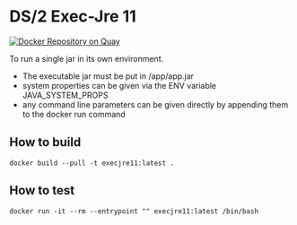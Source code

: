 # DS/2 Exec-Jre 11

[![Docker Repository on Quay](https://quay.io/repository/ds2/exec-jre/status "Docker Repository on Quay")](https://quay.io/repository/ds2/exec-jre)

To run a single jar in its own environment.

* The executable jar must be put in /app/app.jar
* system properties can be given via the ENV variable JAVA_SYSTEM_PROPS
* any command line parameters can be given directly by appending them to the docker run command

## How to build

    docker build --pull -t execjre11:latest .

## How to test

    docker run -it --rm --entrypoint "" execjre11:latest /bin/bash
